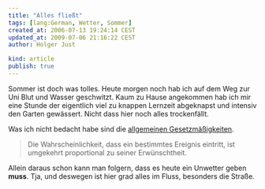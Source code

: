 ```yaml
---
title: "Alles fließt"
tags: [lang:German, Wetter, Sommer]
created_at: 2006-07-13 19:24:14 CEST
updated_at: 2009-07-06 21:16:22 CEST
author: Holger Just

kind: article
publish: true
---
```


Sommer ist doch was tolles. Heute morgen noch hab ich auf dem Weg zur Uni Blut und Wasser geschwitzt. Kaum zu Hause angekommen hab ich mir eine Stunde der eigentlich viel zu knappen Lernzeit abgeknapst und intensiv den Garten gewässert. Nicht dass hier noch alles trockenfällt.

Was ich nicht bedacht habe sind die [allgemeinen Gesetzmäßigkeiten](http://de.wikipedia.org/wiki/Murphys_Gesetz).

>Die Wahrscheinlichkeit, dass ein bestimmtes Ereignis eintritt, ist umgekehrt proportional zu seiner Erwünschtheit.

Allein daraus schon kann man folgern, dass es heute ein Unwetter geben **muss**. Tja, und deswegen ist hier grad alles im Fluss, besonders die Straße.
